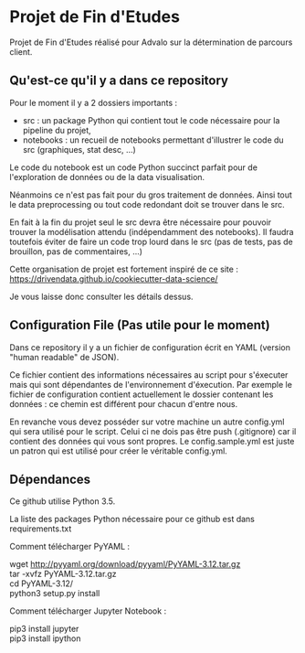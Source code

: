 # Projet de Fin d'Etudes

Projet de Fin d'Etudes réalisé pour Advalo sur la détermination de parcours client.

## Qu'est-ce qu'il y a dans ce repository

Pour le moment il y a 2 dossiers importants :
- src : un package Python qui contient tout le code nécessaire pour la pipeline du projet,
- notebooks : un recueil de notebooks permettant d'illustrer le code du src (graphiques, stat desc, ...)

Le code du notebook est un code Python succinct parfait pour de l'exploration de données ou de la data visualisation.

Néanmoins ce n'est pas fait pour du gros traitement de données. Ainsi tout le data preprocessing ou tout code redondant doit se trouver dans le src.

En fait à la fin du projet seul le src devra être nécessaire pour pouvoir trouver la modélisation attendu (indépendamment des notebooks). Il faudra toutefois éviter de faire un code trop lourd dans le src (pas de tests, pas de brouillon, pas de commentaires, ...)

Cette organisation de projet est fortement inspiré de ce site :
https://drivendata.github.io/cookiecutter-data-science/

Je vous laisse donc consulter les détails dessus.

## Configuration File (Pas utile pour le moment)

Dans ce repository il y a un fichier de configuration écrit en YAML (version "human readable" de JSON).

Ce fichier contient des informations nécessaires au script pour s'éxecuter mais qui sont dépendantes de l'environnement d'éxecution.
Par exemple le fichier de configuration contient actuellement le dossier contenant les données : ce chemin est différent pour chacun d'entre nous.

En revanche vous devez posséder sur votre machine un autre config.yml qui sera utilisé pour le script. Celui ci ne dois pas être push (.gitignore) car il contient des données qui vous sont propres. Le config.sample.yml est juste un patron qui est utilisé pour créer le véritable config.yml.

## Dépendances

Ce github utilise Python 3.5.

La liste des packages Python nécessaire pour ce github est dans requirements.txt

Comment télécharger PyYAML :

wget http://pyyaml.org/download/pyyaml/PyYAML-3.12.tar.gz  
tar -xvfz PyYAML-3.12.tar.gz  
cd PyYAML-3.12/  
python3 setup.py install  

Comment télécharger Jupyter Notebook :

pip3 install jupyter  
pip3 install ipython
